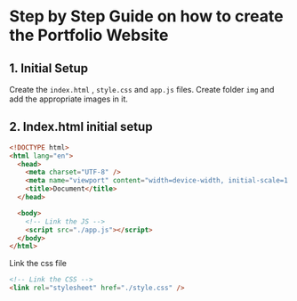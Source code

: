 # Step by Step Guide on how to create the Portfolio Website

## 1. Initial Setup

Create the `index.html` , `style.css` and `app.js` files.
Create folder `img` and add the appropriate images in it.

## 2. Index.html initial setup

```html
<!DOCTYPE html>
<html lang="en">
  <head>
    <meta charset="UTF-8" />
    <meta name="viewport" content="width=device-width, initial-scale=1.0" />
    <title>Document</title>
  </head>

  <body>
    <!-- Link the JS -->
    <script src="./app.js"></script>
  </body>
</html>
```

Link the css file

```html
<!-- Link the CSS -->
<link rel="stylesheet" href="./style.css" />
```
